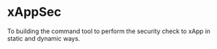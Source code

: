 # xAppSec
To building the command tool to perform the security check to xApp in static and dynamic ways.

